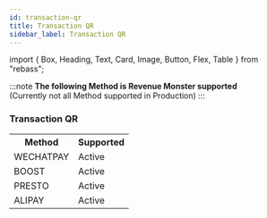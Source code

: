 ```yaml
---
id: transaction-qr
title: Transaction QR
sidebar_label: Transaction QR
---
```


import { Box, Heading, Text, Card, Image, Button, Flex, Table } from "rebass";

:::note
**The following Method is Revenue Monster supported**<br/>
(Currently not all Method supported in Production)
:::

### Transaction QR

<table>
  <tr>
    <th>Method</th>
    <th>Supported</th>
  </tr>
  <tr>
    <td>WECHATPAY</td>
    <td>
     <Card
        sx={{
        backgroundColor: "#87d068",
        color:"white",
        textAlign: "center" 
        }}> Active
        </Card>
    </td>
  </tr>
   <tr>
    <td>BOOST</td>
  <td>
     <Card
        sx={{
        backgroundColor: "#87d068",
        color:"white",
        textAlign: "center" 
        }}> Active
        </Card>
    </td>
  </tr>
  <tr>
    <td>PRESTO</td>
    <td>
     <Card
        sx={{
        backgroundColor: "#87d068",
        color:"white",
        textAlign: "center" 
        }}> Active
        </Card>
    </td>
  </tr>
  <tr>
    <td>ALIPAY</td>
   <td>
     <Card
        sx={{
        backgroundColor: "#87d068",
        color:"white",
        textAlign: "center" 
        }}> Active
        </Card>
    </td>
  </tr>
</table>
